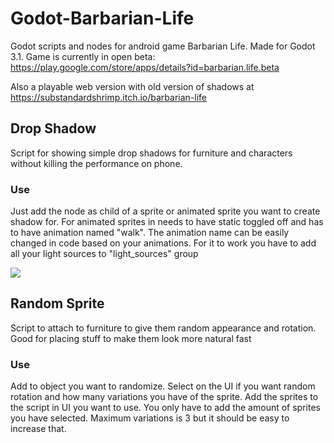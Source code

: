 # Godot-Barbarian-Life
Godot scripts and nodes for android game Barbarian Life. Made for Godot 3.1. 
Game is currently in open beta: https://play.google.com/store/apps/details?id=barbarian.life.beta

Also a playable web version with old version of shadows at https://substandardshrimp.itch.io/barbarian-life

## Drop Shadow
Script for showing simple drop shadows for furniture and characters without killing the performance on phone. 
### Use
Just add the node as child of a sprite or animated sprite you want to create shadow for. For animated sprites in needs to have static toggled off and has to have animation named "walk". The animation name can be easily changed in code based on your animations. For it to work you have to add all your light sources to "light_sources" group

![](Examples/shadow_example.gif)

## Random Sprite
Script to attach to furniture to give them random appearance and rotation. Good for placing stuff to make them look more natural fast
### Use
Add to object you want to randomize. Select on the UI if you want random rotation and how many variations you have of the sprite. Add the sprites to the script in UI you want to use. You only have to add the amount of sprites you have selected. Maximum variations is 3 but it should be easy to increase that.
